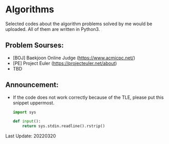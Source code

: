# Algorithms

Selected codes about the algorithm problems solved by me would be uploaded. All of them are written in Python3.

## Problem Sourses:
* [BOJ] Baekjoon Online Judge (https://www.acmicpc.net/)
* [PE]  Project Euler (https://projecteuler.net/about)
* TBD

## Announcement:
* If the code does not work correctly because of the TLE, please put this snippet uppermost.

    ```python
    import sys

    def input():
        return sys.stdin.readline().rstrip()
    ```

Last Update: 20220320
